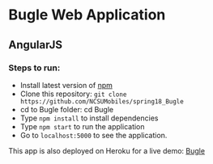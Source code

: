 # Bugle Web Application

## AngularJS

### Steps to run:

- Install latest version of [npm](https://www.npmjs.com/get-npm)
- Clone this repository: `git clone https://github.com/NCSUMobiles/spring18_Bugle`
- cd to Bugle folder: cd Bugle
- Type `npm install` to install dependencies
- Type `npm start` to run the application
- Go to `localhost:5000` to see the application.

This app is also deployed on Heroku for a live demo: [Bugle](https://bugle-npm-srv.herokuapp.com/)
